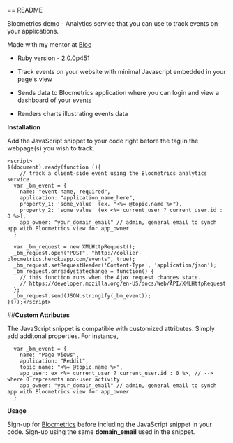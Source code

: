 == README

Blocmetrics demo - Analytics service that you can use to track events on your applications.

Made with my mentor at [Bloc](http://bloc.io)

* Ruby version - 2.0.0p451

* Track events on your website with minimal Javascript embedded in your page's view

* Sends data to Blocmetrics application where you can login and view a dashboard of your events

* Renders charts illustrating events data


**Installation**

Add the JavaScript snippet to your code right before the </body> tag in the webpage(s) you wish to track.

```
<script> 
$(document).ready(function (){
    // track a client-side event using the Blocmetrics analytics service
  var _bm_event = {
    name: "event name, required",
    application: "application_name_here",
    property_1: 'some_value' (ex. "<%= @topic.name %>"),
    property_2: 'some value' (ex <%= current_user ? current_user.id : 0 %>),
    app_owner: "your_domain_email" // admin, general email to synch app with Blocmetrics view for app_owner  
  }

  var _bm_request = new XMLHttpRequest();
  _bm_request.open("POST", "http://collier-blocmetrics.herokuapp.com/events", true);
  _bm_request.setRequestHeader('Content-Type', 'application/json');
  _bm_request.onreadystatechange = function() {
    // this function runs when the Ajax request changes state.
    // https://developer.mozilla.org/en-US/docs/Web/API/XMLHttpRequest
  };
  _bm_request.send(JSON.stringify(_bm_event));
}());</script>
```

##**Custom Attributes**

The JavaScript snippet is compatible with customized attributes. Simply add additonal properties.  For instance,

```
  var _bm_event = {
    name: "Page Views",
    application: "Reddit", 
    topic_name: "<%= @topic.name %>",
    app_user: ex <%= current_user ? current_user.id : 0 %>, // --> where 0 represents non-user activity
    app_owner: "your_domain_email" // admin, general email to synch app with Blocmetrics view for app_owner  
  }
```

**Usage**

Sign-up for [Blocmetrics](collie-blocmetrics.herokuapp.com) before including the JavaScript snippet in your code.  Sign-up using the same **domain_email** used in the snippet. 


